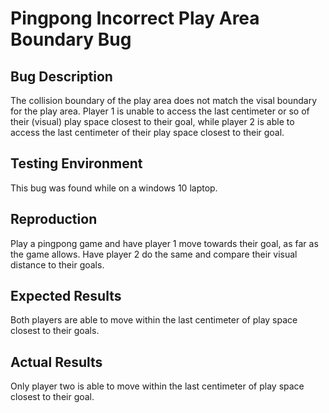 # Pingpong Incorrect Play Area Boundary Bug

## Bug Description

The collision boundary of the play area does not match the visal boundary for the play area. Player
1 is unable to access the last centimeter or so of their (visual) play space closest to their goal,
while player 2 is able to access the last centimeter of their play space closest to their goal.

## Testing Environment

This bug was found while on a windows 10 laptop.

## Reproduction

Play a pingpong game and have player 1 move towards their goal, as far as the game allows. Have
player 2 do the same and compare their visual distance to their goals.

## Expected Results

Both players are able to move within the last centimeter of play space closest to their goals.

## Actual Results

Only player two is able to move within the last centimeter of play space closest to their goal.
